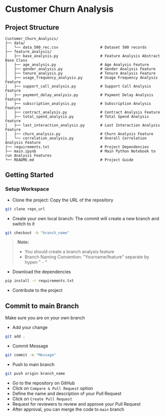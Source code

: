 # Customer Churn Analysis

## Project Structure
```plaintext
Customer_Churn_Analysis/
├── data/
│   └── data_500_rec.csv                   # Dataset 500 records
├── feature_analysis/
│   ├── base_analysis.py                   # Feature Analysis Abstract Base Class
│   ├── age_analysis.py                    # Age Analysis Feature
│   ├── gender_analysis.py                 # Gender Analysis Feature
│   ├── tenure_analysis.py                 # Tenure Analysis Feature
│   ├── usage_frequency_analysis.py        # Usage Frequency Analysis Feature
│   ├── support_call_analysis.py           # Support Call Analysis Feature
│   ├── payment_delay_analysis.py          # Payment Delay Analysis Feature
│   ├── subscription_analysis.py           # Subscription Analysis Feature
│   ├── contract_analysis.py               # Contract Analysis Feature 
│   ├── total_spend_analysis.py            # Total Spend Analysis Feature
│   ├── last_interaction_analysis.py       # Last Interaction Analysis Feature
│   ├── churn_analysis.py                  # Churn Analysis Feature
│   └── correlation_analysis.py            # Overall Correlation Analysis Feature
├── requirements.txt                       # Project Dependencies
├── main.ipynb                             # Main Python Notebook to run Analysis Features
└── README.md                              # Project Guide
```

## Getting Started
### Setup Workspace
- Clone the project: Copy the URL of the repository
```bash
git clone repo_url
```
- Create your own local branch: The commit will create a new branch and switch to it
```bash
git checkout -b "branch_name"
```
> **Note:** 
> - You should create a branch analysis feature
> - Branch Naming Convention: "Yourname/feature" separate by hypen " - "
- Download the dependencies
```bash
pip install -r requirements.txt
```
- Contribute to the project

## Commit to main Branch
Make sure you are on your own branch
- Add your change
```bash
git add .
```
- Commit Message
```bash
git commit -m "Message"
```
- Push to main branch
```bash
git push origin branch_name
```
- Go to the repository on GitHub
- Click on ``Compare & Pull Request`` option
- Define the name and description of your Pull Request
- Click on ``Create Pull Request``
- Request for reviewers to review and approve your Pull Request
- After approval, you can merge the code to ``main`` branch